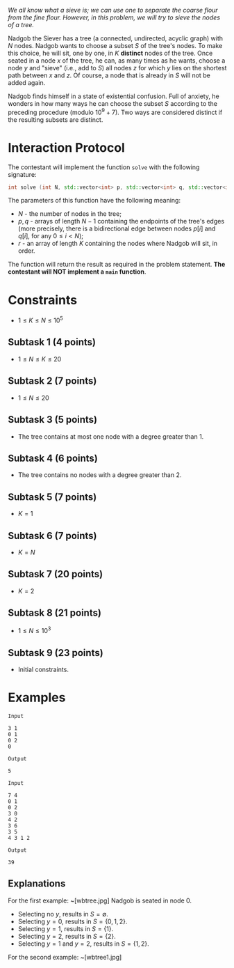 *We all know what a sieve is; we can use one to separate the coarse flour from the fine flour. However, in this problem, we will try to sieve the nodes of a tree.*

Nadgob the Siever has a tree (a connected, undirected, acyclic graph) with $N$ nodes. Nadgob wants to choose a subset $S$ of the tree's nodes. To make this choice, he will sit, one by one, in $K$ **distinct** nodes of the tree. Once seated in a node $x$ of the tree, he can, as many times as he wants, choose a node $y$ and "sieve" (i.e., add to $S$) all nodes $z$ for which $y$ lies on the shortest path between $x$ and $z$. Of course, a node that is already in $S$ will not be added again.

Nadgob finds himself in a state of existential confusion. Full of anxiety, he wonders in how many ways he can choose the subset $S$ according to the preceding procedure (modulo $10^9 + 7$). Two ways are considered distinct if the resulting subsets are distinct.

# Interaction Protocol
The contestant will implement the function `solve` with the following signature:
```cpp
int solve (int N, std::vector<int> p, std::vector<int> q, std::vector<int> r);
```
The parameters of this function have the following meaning:
* $N$ - the number of nodes in the tree;
* $p, q$ - arrays of length $N - 1$ containing the endpoints of the tree's edges (more precisely, there is a bidirectional edge between nodes $p[i]$ and $q[i]$, for any $0 \le i < N$);
* $r$ - an array of length $K$ containing the nodes where Nadgob will sit, in order.

The function will return the result as required in the problem statement. **The contestant will NOT implement a `main` function**.

# Constraints
* $1 \le K \le N \le 10^5$
## Subtask 1 (4 points)
* $1 \le N \le K \le 20$
## Subtask 2 (7 points)
* $1 \le N \le 20$
## Subtask 3 (5 points)
* The tree contains at most one node with a degree greater than $1$.
## Subtask 4 (6 points)
* The tree contains no nodes with a degree greater than $2$.
## Subtask 5 (7 points)
* $K = 1$
## Subtask 6 (7 points)
* $K = N$
## Subtask 7 (20 points)
* $K = 2$
## Subtask 8 (21 points)
* $1 \le N \le 10^3$
## Subtask 9 (23 points)
* Initial constraints.

# Examples
`Input`
```
3 1
0 1
0 2
0
```
`Output`
```
5
```

`Input`
```
7 4
0 1
0 2
3 0
4 2
3 6
3 5
4 3 1 2
```
`Output`
```
39
```

Explanations
---

For the first example:
~[wbtree.jpg] 
Nadgob is seated in node $0$.
* Selecting no $y$, results in $S = \emptyset$.
* Selecting $y = 0$, results in $S = \{0, 1, 2\}$.
* Selecting $y = 1$, results in $S = \{1\}$.
* Selecting $y = 2$, results in $S = \{2\}$.
* Selecting $y = 1$ and $y = 2$, results in $S = \{1, 2\}$.

For the second example:
~[wbtree1.jpg]